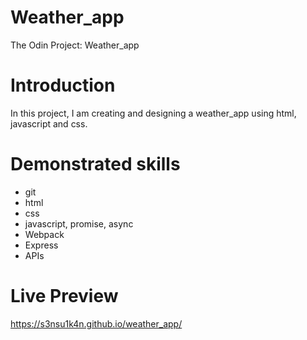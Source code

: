 # Weather_app
  The Odin Project: Weather_app

  # Introduction

  In this project, I am creating and designing a weather_app using html, javascript and css.

  # Demonstrated skills

  - git
  - html
  - css
  - javascript, promise, async 
  - Webpack
  - Express
  - APIs

  # Live Preview

  https://s3nsu1k4n.github.io/weather_app/
